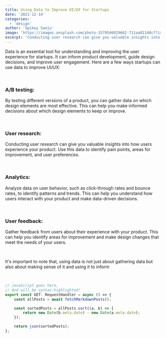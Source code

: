 ```yaml
---
title: Using Data to Improve UI/UX for Startups
date: '2021-12-14'
categories:
  - 'design'
author: 'Spikey Sanju'
image: 'https://images.unsplash.com/photo-1579546929662-711aa81148cf?ixlib=rb-4.0.3&ixid=MnwxMjA3fDB8MHxwaG90by1wYWdlfHx8fGVufDB8fHx8&auto=format&fit=crop&w=1470&q=80'
excerpt: 'Conducting user research can give you valuable insights into how users experience your product. Use this data to identify pain points, areas for improvement, and user preferences.'
---
```


<script>
import CodeHeader from '$lib/components/codeheader/CodeHeader.svelte';
</script>

Data is an essential tool for understanding and improving the user experience for startups. It can inform product development, guide design decisions, and improve user engagement. Here are a few ways startups can use data to improve UI/UX:

<br/>

### A/B testing:

By testing different versions of a product, you can gather data on which design elements are most effective. This can help you make informed decisions about which design elements to keep or improve.

<br/>

### User research:

Conducting user research can give you valuable insights into how users experience your product. Use this data to identify pain points, areas for improvement, and user preferences.

<br/>

### Analytics:

Analyze data on user behavior, such as click-through rates and bounce rates, to identify patterns and trends. This can help you understand how users interact with your product and make data-driven decisions.

<br/>

### User feedback:

Gather feedback from users about their experience with your product. This can help you identify areas for improvement and make design changes that meet the needs of your users.

<br/>

It's important to note that, using data is not just about gathering data but also about making sense of it and using it to inform

<br/>

<CodeHeader title=" 🖥️ Terminal – src/lib/posts"/>

```js
// JavaScript goes here,
// And will be syntax-highlighted!
export const GET: RequestHandler = async () => {
	const allPosts = await fetchMarkdownPosts();

	const sortedPosts = allPosts.sort((a, b) => {
		return new Date(b.meta.date) - new Date(a.meta.date);
	});

	return json(sortedPosts);
};
```
